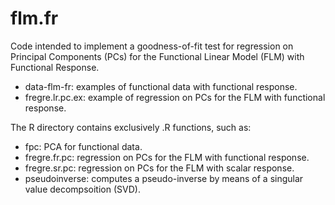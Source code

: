 # flm.fr

Code intended to implement a goodness-of-fit test for regression on Principal Components (PCs) for the Functional Linear Model (FLM) with Functional Response.

- data-flm-fr: examples of functional data with functional response.
- fregre.lr.pc.ex: example of regression on PCs for the FLM with functional response.

The R directory contains exclusively .R functions, such as:

- fpc: PCA for functional data.
- fregre.fr.pc: regression on PCs for the FLM with functional response.
- fregre.sr.pc: regression on PCs for the FLM with scalar response.
- pseudoinverse: computes a pseudo-inverse by means of a singular value decompsoition (SVD).
